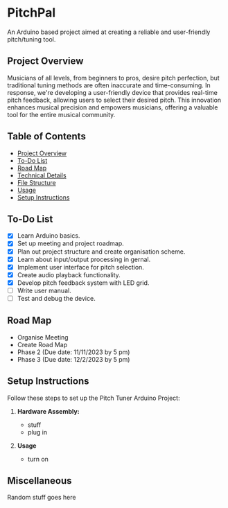 # PitchPal

An Arduino based project aimed at creating a reliable and user-friendly pitch/tuning tool.

## Project Overview
Musicians of all levels, from beginners to pros, desire pitch perfection, but traditional tuning methods are often inaccurate and time-consuming. In response, we're developing a user-friendly device that provides real-time pitch feedback, allowing users to select their desired pitch. This innovation enhances musical precision and empowers musicians, offering a valuable tool for the entire musical community. 

## Table of Contents
- [Project Overview](#project-overview)
- [To-Do List](#to-do-list)
- [Road Map](#road-map)
- [Technical Details](#technical-details)
- [File Structure](#file-structure)
- [Usage](#usage)
- [Setup Instructions](#setup-instructions)

## To-Do List
- [X] Learn Arduino basics.
- [X] Set up meeting and project roadmap.
- [X] Plan out project structure and create organisation scheme.
- [X] Learn about input/output processing in gernal.
- [X] Implement user interface for pitch selection.
- [X] Create audio playback functionality.
- [X] Develop pitch feedback system with LED grid.
- [ ] Write user manual.
- [ ] Test and debug the device.

## Road Map
* Organise Meeting
* Create Road Map
* Phase 2 (Due date: 11/11/2023 by 5 pm) 
* Phase 3 (Due date: 12/2/2023 by 5 pm) 




## Setup Instructions
Follow these steps to set up the Pitch Tuner Arduino Project:

1. **Hardware Assembly:**
   - stuff
   - plug in

2. **Usage**
   - turn on


## Miscellaneous
Random stuff goes here


